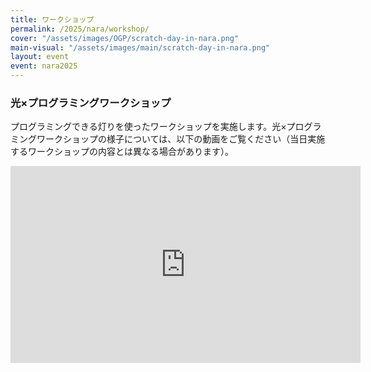 ```yaml
---
title: ワークショップ
permalink: /2025/nara/workshop/
cover: "/assets/images/OGP/scratch-day-in-nara.png"
main-visual: "/assets/images/main/scratch-day-in-nara.png"
layout: event
event: nara2025
---
```


### 光×プログラミングワークショップ
プログラミングできる灯りを使ったワークショップを実施します。光×プログラミングワークショップの様子については、以下の動画をご覧ください（当日実施するワークショップの内容とは異なる場合があります）。

<iframe width="560" height="315" src="https://www.youtube.com/embed/5vMm460Rv5s?si=n35fDPcVatFWNfcR" title="YouTube video player" frameborder="0" allow="accelerometer; autoplay; clipboard-write; encrypted-media; gyroscope; picture-in-picture; web-share" referrerpolicy="strict-origin-when-cross-origin" allowfullscreen></iframe>
